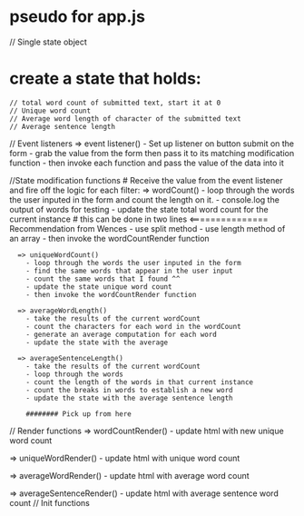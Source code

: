 # pseudo for app.js
// Single state object
  # create a state that holds:
    // total word count of submitted text, start it at 0
    // Unique word count
    // Average word length of character of the submitted text
    // Average sentence length

// Event listeners
    => event listener()
      - Set up listener on button submit on the form
      - grab the value from the form then pass it to its matching modification function
      - then invoke each function and pass the value of the data into it

//State modification functions
    # Receive the value from the event listener and fire off the logic for each filter:
      => wordCount()
        - loop through the words the user inputed in the form and count the
          length on it.
        - console.log the output of words for testing
        - update the state total word count for the current instance
        # this can be done in two lines <=============== Recommendation from Wences
          - use split method
          - use length method of an array
        - then invoke the wordCountRender function

      => uniqueWordCount()
        - loop through the words the user inputed in the form
        - find the same words that appear in the user input
        - count the same words that I found ^^
        - update the state unique word count
        - then invoke the wordCountRender function

      => averageWordLength()
        - take the results of the current wordCount
        - count the characters for each word in the wordCount
        - generate an average computation for each word
        - update the state with the average

      => averageSentenceLength()
        - take the results of the current wordCount
        - loop through the words
        - count the length of the words in that current instance
        - count the breaks in words to establish a new word
        - update the state with the average sentence length

        ######## Pick up from here

// Render functions
  => wordCountRender()
    - update html with new unique word count

  => uniqueWordRender()
    - update html with unique word count

  => averageWordRender()
    - update html with average word count

  => averageSentenceRender()
    - update html with average  sentence word count
// Init functions
  #
